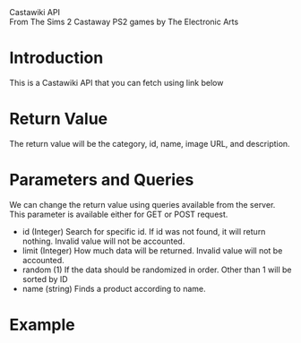 
<div class="title">Castawiki API</div>
<div class="credit">From The Sims 2 Castaway PS2 games by The Electronic Arts</div>

# Introduction
This is a Castawiki API that you can fetch using link below

<p><code class="api-url"></code></p>

# Return Value
The return value will be the category, id, name, image URL, and description.

# Parameters and Queries
We can change the return value using queries available from the server. This parameter is available either for GET or POST request.

* id (Integer)
  Search for specific id. If id was not found, it will return nothing. Invalid value will not be accounted.
* limit (Integer)
  How much data will be returned. Invalid value will not be accounted.
* random (1)
  If the data should be randomized in order. Other than 1 will be sorted by ID
* name (string)
  Finds a product according to name.

# Example
<p><code id="example-url"></code></p>

<pre id="pre-fetch" url=""><code id="example-fetch"></code></pre>
